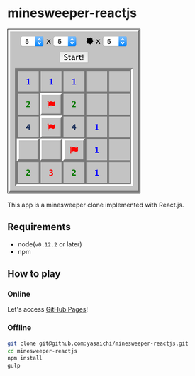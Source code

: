 # minesweeper-reactjs

![screenshot](src/images/screenshot.png)

This app is a minesweeper clone implemented with React.js.

## Requirements
* node(`v0.12.2` or later)
* npm

## How to play
### Online
Let's access [GitHub Pages](http://yasaichi.github.io/minesweeper-reactjs)!

### Offline
```sh
git clone git@github.com:yasaichi/minesweeper-reactjs.git
cd minesweeper-reactjs
npm install
gulp
```
